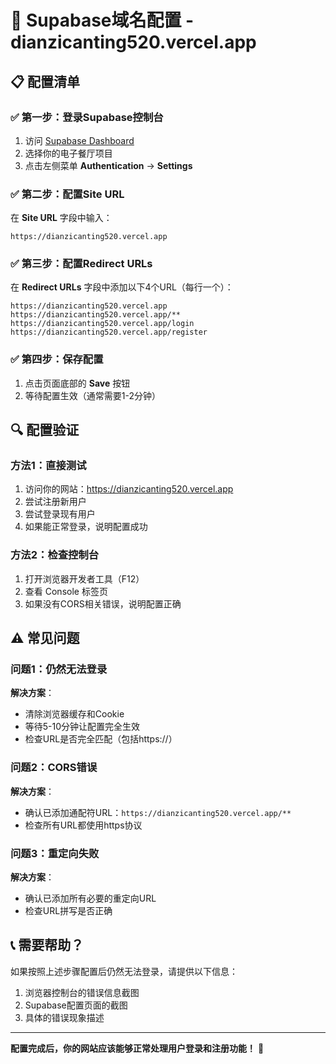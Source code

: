 # 🚀 Supabase域名配置 - dianzicanting520.vercel.app

## 📋 配置清单

### ✅ 第一步：登录Supabase控制台
1. 访问 [Supabase Dashboard](https://supabase.com/dashboard)
2. 选择你的电子餐厅项目
3. 点击左侧菜单 **Authentication** → **Settings**

### ✅ 第二步：配置Site URL
在 **Site URL** 字段中输入：
```
https://dianzicanting520.vercel.app
```

### ✅ 第三步：配置Redirect URLs
在 **Redirect URLs** 字段中添加以下4个URL（每行一个）：

```
https://dianzicanting520.vercel.app
https://dianzicanting520.vercel.app/**
https://dianzicanting520.vercel.app/login
https://dianzicanting520.vercel.app/register
```

### ✅ 第四步：保存配置
1. 点击页面底部的 **Save** 按钮
2. 等待配置生效（通常需要1-2分钟）

## 🔍 配置验证

### 方法1：直接测试
1. 访问你的网站：https://dianzicanting520.vercel.app
2. 尝试注册新用户
3. 尝试登录现有用户
4. 如果能正常登录，说明配置成功

### 方法2：检查控制台
1. 打开浏览器开发者工具（F12）
2. 查看 Console 标签页
3. 如果没有CORS相关错误，说明配置正确

## ⚠️ 常见问题

### 问题1：仍然无法登录
**解决方案**：
- 清除浏览器缓存和Cookie
- 等待5-10分钟让配置完全生效
- 检查URL是否完全匹配（包括https://）

### 问题2：CORS错误
**解决方案**：
- 确认已添加通配符URL：`https://dianzicanting520.vercel.app/**`
- 检查所有URL都使用https协议

### 问题3：重定向失败
**解决方案**：
- 确认已添加所有必要的重定向URL
- 检查URL拼写是否正确

## 📞 需要帮助？

如果按照上述步骤配置后仍然无法登录，请提供以下信息：
1. 浏览器控制台的错误信息截图
2. Supabase配置页面的截图
3. 具体的错误现象描述

---

**配置完成后，你的网站应该能够正常处理用户登录和注册功能！** 🎉